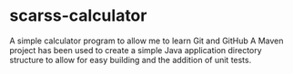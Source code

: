 # scarss-calculator
A simple calculator program to allow me to learn Git and GitHub
A Maven project has been used to create a simple Java application directory structure to allow for easy building and the addition of unit tests.
